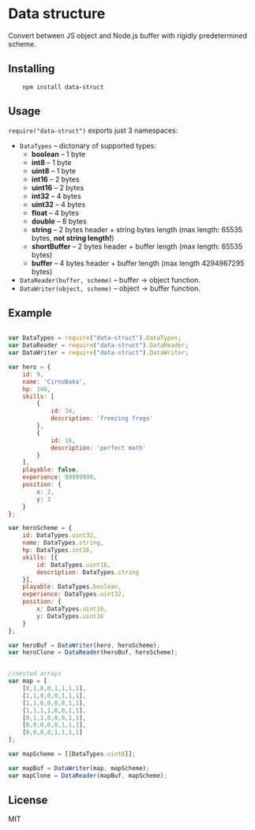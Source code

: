 # Data structure

Convert between JS object and Node.js buffer with rigidly predetermined scheme.

## Installing

```shell
    npm install data-struct
```


## Usage

`require("data-struct")` exports just 3 namespaces:

  * `DataTypes` – dictonary of supported types:
      * **boolean** – 1 byte
      * **int8** – 1 byte
      * **uint8** – 1 byte
      * **int16** – 2 bytes
      * **uint16** – 2 bytes
      * **int32** – 4 bytes
      * **uint32** – 4 bytes
      * **float** – 4 bytes
      * **double** – 8 bytes
      * **string** – 2 bytes header + string bytes length (max length: 65535 bytes, **not string length!**)
      * **shortBuffer**  – 2 bytes header  + buffer length (max length: 65535 bytes)
      * **buffer** – 4 bytes header + buffer length (max length 4294967295 bytes)
  * `DataReader(buffer, scheme)` – buffer -> object function.
  * `DataWriter(object, scheme)` – object -> buffer function.

## Example


```javascript

var DataTypes = require("data-struct").DataTypes;
var DataReader = require("data-struct").DataReader;
var DataWriter = require("data-struct").DataWriter;

var hero = {
    id: 9,
    name: 'CirnoBaka',
    hp: 146,
    skills: [
        {
            id: 34,
            description: 'freezing frogs'
        },
        {
            id: 16,
            description: 'perfect math'
        }
    ],
    playable: false,
    experience: 99999999,
    position: {
        x: 2,
        y: 3
    }
};

var heroScheme = {
    id: DataTypes.uint32,
    name: DataTypes.string,
    hp: DataTypes.int16,
    skills: [{
        id: DataTypes.uint16,
        description: DataTypes.string
    }],
    playable: DataTypes.boolean,
    experience: DataTypes.uint32,
    position: {
        x: DataTypes.uint16,
        y: DataTypes.uint16
    }
};

var heroBuf = DataWriter(hero, heroScheme);
var heroClone = DataReader(heroBuf, heroScheme);


//nested arrays
var map = [
    [0,1,0,0,1,1,1,1],
    [1,1,0,0,0,1,1,1],
    [1,1,0,0,0,0,1,1],
    [1,1,1,1,0,0,1,1],
    [0,1,1,0,0,0,1,1],
    [0,0,0,0,0,1,1,1],
    [0,0,0,0,1,1,1,1]
];

var mapScheme = [[DataTypes.uint8]];

var mapBuf = DataWriter(map, mapScheme);
var mapClone = DataReader(mapBuf, mapScheme);
```

## License

MIT